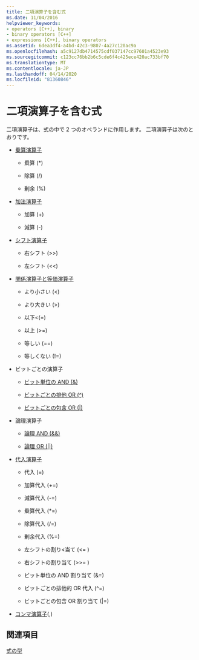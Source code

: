```yaml
---
title: 二項演算子を含む式
ms.date: 11/04/2016
helpviewer_keywords:
- operators [C++], binary
- binary operators [C++]
- expressions [C++], binary operators
ms.assetid: 6dea3df4-a4bd-42c3-9807-4a27c120ac9a
ms.openlocfilehash: a5c9127db4714575cdf037147cc97601a4523e93
ms.sourcegitcommit: c123cc76bb2b6c5cde6f4c425ece420ac733bf70
ms.translationtype: MT
ms.contentlocale: ja-JP
ms.lasthandoff: 04/14/2020
ms.locfileid: "81360846"
---
```

# <a name="expressions-with-binary-operators"></a>二項演算子を含む式

二項演算子は、式の中で 2 つのオペランドに作用します。 二項演算子は次のとおりです。

- [乗算演算子](../cpp/multiplicative-operators-and-the-modulus-operator.md)

  - 乗算 (*)

  - 除算 (/)

  - 剰余 (%)

- [加法演算子](../cpp/additive-operators-plus-and.md)

  - 加算 (+)

  - 減算 (-)

- [シフト演算子](../cpp/left-shift-and-right-shift-operators-input-and-output.md)

  - 右シフト (>>)

  - 左シフト (<<)

- [関係演算子と等価演算子](../cpp/relational-operators-equal-and-equal.md)

  - より小さい (\<)

  - より大きい (>)

  - 以下\<(=)

  - 以上 (>=)

  - 等しい (==)

  - 等しくない (!=)

- ビットごとの演算子

  - [ビット単位の AND (&)](../cpp/bitwise-and-operator-amp.md)

  - [ビットごとの排他 OR (^)](../cpp/bitwise-exclusive-or-operator-hat.md)

  - [ビットごとの包含 OR (&#124;)](../cpp/bitwise-inclusive-or-operator-pipe.md)

- 論理演算子

  - [論理 AND (&&)](../cpp/logical-and-operator-amp-amp.md)

  - [論理 OR (&#124;&#124;)](../cpp/logical-or-operator-pipe-pipe.md)

- [代入演算子](../cpp/assignment-operators.md)

  - 代入 (=)

  - 加算代入 (+=)

  - 減算代入 (-=)

  - 乗算代入 (*=)

  - 除算代入 (/=)

  - 剰余代入 (%=)

  - 左シフトの割り\<当て (<= )

  - 右シフトの割り当て (>>= )

  - ビット単位の AND 割り当て (&=)

  - ビットごとの排他的 OR 代入 (^=)

  - ビットごとの包含 OR 割り当て (&#124;=)

- [コンマ演算子](../cpp/comma-operator.md)(,)

## <a name="see-also"></a>関連項目

[式の型](../cpp/types-of-expressions.md)
